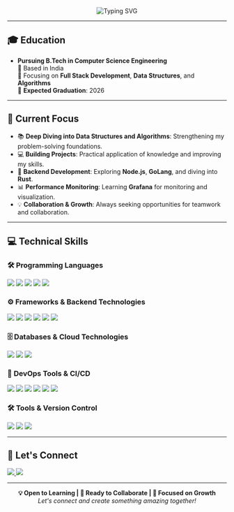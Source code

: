 <div align="center">
  <img src="https://readme-typing-svg.herokuapp.com/?font=Fira+Code&weight=700&size=50&duration=4000&pause=1000&color=FF6347&center=true&vCenter=true&width=800&height=100&lines=Kshitij+Narayan+Kulkarni;" alt="Typing SVG" />
</div>

---

## 🎓 **Education**
- **Pursuing B.Tech in Computer Science Engineering**  
  📍 Based in India  
  🌱 Focusing on **Full Stack Development**, **Data Structures**, and **Algorithms**  
  🎯 **Expected Graduation**: 2026  

---

## 🚀 **Current Focus**
- 📚 **Deep Diving into Data Structures and Algorithms**: Strengthening my problem-solving foundations.  
- 💻 **Building Projects**: Practical application of knowledge and improving my skills.  
- 🌱 **Backend Development**: Exploring **Node.js**, **GoLang**, and diving into **Rust**.  
- 📊 **Performance Monitoring**: Learning **Grafana** for monitoring and visualization.  
- 💡 **Collaboration & Growth**: Always seeking opportunities for teamwork and collaboration.  

---

## 💻 **Technical Skills**

### 🛠️ **Programming Languages**
<div align="left">
  <img src="https://img.shields.io/badge/JavaScript-F7DF1E?style=for-the-badge&logo=javascript&logoColor=black" />
  <img src="https://img.shields.io/badge/TypeScript-007ACC?style=for-the-badge&logo=typescript&logoColor=white" />
  <img src="https://img.shields.io/badge/Python-3776AB?style=for-the-badge&logo=python&logoColor=white" />
  <img src="https://img.shields.io/badge/Go-00ADD8?style=for-the-badge&logo=go&logoColor=white" />
  <img src="https://img.shields.io/badge/Rust-000000?style=for-the-badge&logo=rust&logoColor=white" />
</div>

### ⚙️ **Frameworks & Backend Technologies**
<div align="left">
  <img src="https://img.shields.io/badge/React-20232A?style=for-the-badge&logo=react&logoColor=61DAFB" />
  <img src="https://img.shields.io/badge/Node.js-339933?style=for-the-badge&logo=nodedotjs&logoColor=white" />
  <img src="https://img.shields.io/badge/Express.js-000000?style=for-the-badge&logo=express&logoColor=white" />
  <img src="https://img.shields.io/badge/Django-092E20?style=for-the-badge&logo=django&logoColor=white" />
  <img src="https://img.shields.io/badge/Next.js-000000?style=for-the-badge&logo=next.js&logoColor=white" />
  <img src="https://img.shields.io/badge/GraphQL-E10098?style=for-the-badge&logo=graphql&logoColor=white" />
</div>

### 🗄️ **Databases & Cloud Technologies**
<div align="left">
  <img src="https://img.shields.io/badge/MongoDB-4EA94B?style=for-the-badge&logo=mongodb&logoColor=white" />
  <img src="https://img.shields.io/badge/Firebase-FFCA28?style=for-the-badge&logo=firebase&logoColor=black" />
  <img src="https://img.shields.io/badge/PostgreSQL-336791?style=for-the-badge&logo=postgresql&logoColor=white" />
</div>

### 🔧 **DevOps Tools & CI/CD**
<div align="left">
  <img src="https://img.shields.io/badge/Docker-2496ED?style=for-the-badge&logo=docker&logoColor=white" />
  <img src="https://img.shields.io/badge/Kubernetes-326CE5?style=for-the-badge&logo=kubernetes&logoColor=white" />
  <img src="https://img.shields.io/badge/Terraform-7B42BC?style=for-the-badge&logo=terraform&logoColor=white" />
  <img src="https://img.shields.io/badge/CircleCI-343434?style=for-the-badge&logo=circleci&logoColor=white" />
  <img src="https://img.shields.io/badge/Prometheus-E6522C?style=for-the-badge&logo=prometheus&logoColor=white" />
  <img src="https://img.shields.io/badge/Grafana-000000?style=for-the-badge&logo=grafana&logoColor=white" />
</div>

### 🛠️ **Tools & Version Control**
<div align="left">
  <img src="https://img.shields.io/badge/GIT-E44C30?style=for-the-badge&logo=git&logoColor=white" />
  <img src="https://img.shields.io/badge/GitHub-100000?style=for-the-badge&logo=github&logoColor=white" />
  <img src="https://img.shields.io/badge/VSCode-0078D4?style=for-the-badge&logo=visual%20studio%20code&logoColor=white" />
</div>

---

## 🤝 **Let's Connect**
<div align="left">
  <a href="mailto:knk200407@gmail.com">
    <img src="https://img.shields.io/badge/Gmail-D14836?style=for-the-badge&logo=gmail&logoColor=white" />
  </a>
  <a href="https://linkedin.com/in/kshitij-narayan-kulkarni-784a4a259/">
    <img src="https://img.shields.io/badge/LinkedIn-0077B5?style=for-the-badge&logo=linkedin&logoColor=white" />
  </a>
</div>

---

<div align="center">
  <b>💡 Open to Learning | 🤝 Ready to Collaborate | 🎯 Focused on Growth</b>  
  <br>  
  <i>Let's connect and create something amazing together!</i>  
</div>
